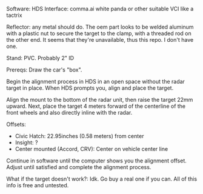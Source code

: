 Software: HDS
Interface: comma.ai white panda or other suitable VCI like a tactrix

Reflector: any metal should do. The oem part looks to be welded aluminum with a plastic nut to secure the target to the clamp, with a threaded rod on the other end. It seems that they're unavailable, thus this repo. I don't have one.

Stand: PVC. Probably 2" ID

Prereqs: Draw the car's "box".

Begin the alignment process in HDS in an open space without the radar target in place. When HDS prompts you, align and place the target.

Align the mount to the bottom of the radar unit, then raise the target 22mm upward. Next, place the target 4 meters forward of the centerline of the front wheels and also directly inline with the radar.

Offsets:
- Civic Hatch: 22.95inches (0.58 meters) from center
- Insight: ?
- Center mounted (Accord, CRV): Center on vehicle center line

Continue in software until the computer shows you the alignment offset. Adjust until satisfied and complete the alignment process.

What if the target doesn't work?: Idk. Go buy a real one if you can. All of this info is free and untested.
